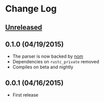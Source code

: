 # Change Log

## [Unreleased][unreleased]

## 0.1.0 (04/19/2015)

* The parser is now backed by [nom](https://github.com/Geal/nom)
* Dependencies on `rustc_private` removed
* Compiles on beta and nightly

## 0.0.1 (04/16/2015)

* First release

[unreleased]: https://github.com/filipegoncalves/rust-config/compare/0.1.0...HEAD
